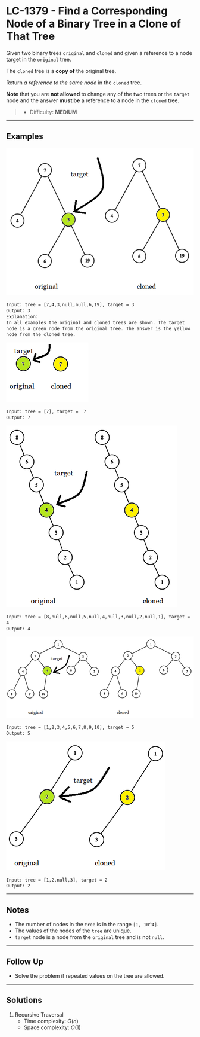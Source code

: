 # LC-1379 - Find a Corresponding Node of a Binary Tree in a Clone of That Tree

Given two binary trees `original` and `cloned` and given a reference to a node target in the `original` tree.

The `cloned` tree is a **copy of** the original tree.

Return *a reference to the same node* in the `cloned` tree.

**Note** that you are **not allowed** to change any of the two trees or the `target` node and the answer **must be** a reference to a node in the `cloned` tree.

> * Difficulty: **MEDIUM**

---
## Examples

![](../res/img/LC-1379-1.png)
```
Input: tree = [7,4,3,null,null,6,19], target = 3
Output: 3
Explanation: 
In all examples the original and cloned trees are shown. The target node is a green node from the original tree. The answer is the yellow node from the cloned tree.
```

![](../res/img/LC-1379-2.png)
```
Input: tree = [7], target =  7
Output: 7
```

![](../res/img/LC-1379-3.png)
```
Input: tree = [8,null,6,null,5,null,4,null,3,null,2,null,1], target = 4
Output: 4
```

![](../res/img/LC-1379-4.png)
```
Input: tree = [1,2,3,4,5,6,7,8,9,10], target = 5
Output: 5
```

![](../res/img/LC-1379-5.png)
```
Input: tree = [1,2,null,3], target = 2
Output: 2
```

---
## Notes

* The number of nodes in the `tree` is in the range `[1, 10^4]`.
* The values of the nodes of the `tree` are unique.
* `target` node is a node from the `original` tree and is not `null`.

---
## Follow Up

* Solve the problem if repeated values on the tree are allowed.

---
## Solutions

1. Recursive Traversal
    * Time complexity: $O(n)$
    * Space complexity: $O(1)$
